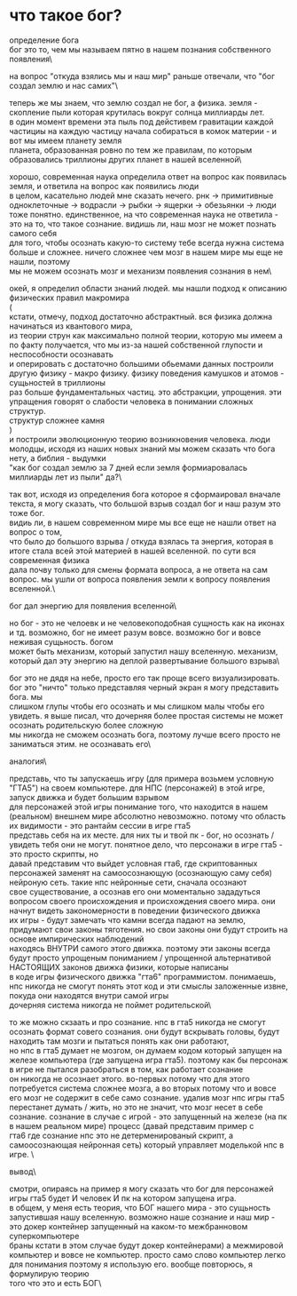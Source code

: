 # что такое бог?
определение бога\
бог это то, чем мы называем пятно в нашем познания собственного появления\

на вопрос "откуда взялись мы и наш мир" раньше отвечали, что "бог создал землю и нас самих"\

теперь же мы знаем, что землю создал не бог, а физика. земля - скопление пыли которая крутилась вокруг солнца миллиарды лет.\
в один момент времени эта пыль под дейстивем гравитации каждой частициы на каждую частицу начала собираться в комок материи - и вот мы имеем планету земля\
планета, образованная ровно по тем же правилам, по которым образовались триллионы других планет в нашей вселенной\

хорошо, современная наука определила ответ на вопрос как появилась земля, и ответила на вопрос как появились люди\
в целом, касательно людей мне сказать нечего. рнк -> примитивные одноклеточные -> водрасли -> рыбки -> ящерки -> обезьянки -> люди\
тоже понятно. единственное, на что современная наука не ответила - это на то, что такое сознание. видишь ли, наш мозг не может познать самого себя\
для того, чтобы осознать какую-то систему тебе всегда нужна система больше и сложнее. ничего сложнее чем мозг в нашем мире мы еще не нашли, поэтому\
мы не можем осознать мозг и механизм появления сознания в нем\

окей, я определил области знаний людей. мы нашли подход к описанию физических правил макромира\
(\
кстати, отмечу, подход достаточно абстрактный. вся физика должна начинаться из квантового мира,\
из теории струн как максимально полной теории, которую мы имеем а по факту получается, что мы из-за нашей собственной глупости и неспособности осознавать\
и оперировать с достаточно большими обьемами данных построили другую физику - макро физику. физику поведения камушков и атомов - сущьностей в триллионы\
раз больше фундаментальных частиц. это абстракции, упрощения. эти упращения говорят о слабости человека в понимании сложных структур.\
структур сложнее камня\
)\
и построили эволюционную теорию возникновения человека. люди молодцы, исходя из наших новых знаний мы можем сказать что бога нету, а библия - выдумки\
"как бог создал землю за 7 дней если земля формиаровалась миллиарды лет из пыли" да?\

так вот, исходя из определения бога которое я сформаировал вначале текста, я могу сказать, что большой взрыв создал бог и наш разум это тоже бог.\
видиь ли, в нашем современном мире мы все еще не нашли ответ на вопрос о том,\
что было до большого взрыва / откуда взялась та энергия, которая в итоге стала всей этой материей в нашей вселенной. по сути вся современная физика \
дала почву только для смены формата вопроса, а не ответа на сам вопрос. мы ушли от вопроса появления земли к вопросу появления вселенной.\

бог дал энергию для появления вселенной\

но бог - это не челоевк и не человекоподобная сущность как на иконах и тд. возможно, бог не имеет разум вовсе. возможно бог и вовсе неживая сущьность. богом\
может быть механизм, который запустил нашу вселенную. механизм, который дал эту энергию на деплой развертывание большого взрыва\

бог это не дядя на небе, просто его так проще всего визуализировать. бог это "ничто" только представляя черный экран я могу представить бога. мы\
слишком глупы чтобы его осознать и мы слишком малы чтобы его увидеть. я выше писал, что дочерняя более простая системы не может осознать родительскую более сложную\
мы никогда не сможем осознать бога, поэтому лучше всего просто не заниматься этим. не осознавать его\

аналогия\

представь, что ты запускаешь игру (для примера возьмем условную "ГТА5") на своем компьютере. для НПС (персонажей) в этой игре, запуск движка и будет большим взрывом\
для персонажей этой игры понимание того, что находится в нашем (реальном) внешнем мире абсолютно невозможно. потому что область их видимости - это рантайм сессии в игре гта5\
представь себя на их месте. для них ты и твой пк - бог, но осознать / увидеть тебя они не могут. понятное дело, что персонажи в игре гта5 - это просто скрипты, но\
давай представим что выйдет условная гта6, где скриптованных персонажей заменят на самоосознающую (осознающую саму себя) нейроную сеть. такие нпс нейронные сети, сначала осознают\
свое существование, а осознав его они моментально зададуться вопросом своего происхождения и происхождения своего мира. они начнут видеть закономерности в поведении физического движка\
их игры - будут замечать что камни всегда падают на землю, придумают свои законы тяготения. но свои законы они будут строить на основе импирических наблюдений\
находясь ВНУТРИ самого этого движка. поэтому эти законы всегда будут просто упрощеным пониманием / упрощенной альтернативой НАСТОЯЩИХ законов движка физики, которые написаны \
в коде игры физического движка "гта6" программистом. понимаешь, нпс никогда не смогут понять этот код и эти смыслы заложенные извне, покуда они находятся внутри самой игры\
дочерняя система никогда не поймет родительской\

то же можно скзаать и про сознание. нпс в гта5 никогда не смогут осознать формат совего сознания. они будут вскрывать головы, будут находить там мозги и пытаться понять как они работают,\
но нпс в гта5 думает не мозгом, он думаем кодом который запущен на железе компьютера (где запущена игра гта5). поэтому как бы персонаж в игре не пытался разобраться в том, как работает сознание\
он никогда не осознает этого. во-первых потому что для этого потребуется система сложнее мозга, а во вторых потому что и вовсе его мозг не содержит в себе само сознание. удалив мозг нпс игры гта5\
перестанет думать / жить, но это не значит, что мозг несет в себе сознание. сознание в случае с игрой - это запущенный на железе (на пк в нашем реальном мире) процесс (давай представим пример с \
гта6 где сознание нпс это не детерменированый скрипт, а самоосознающая нейронная сеть) который управляет моделькой нпс в игре. \

вывод\

смотри, опираясь на пример я могу сказать что бог для персонажей игры гта5 будет И человек И пк на котором запущена игра.\
в общем, у меня есть теория, что БОГ нашего мира - это сущьность запустившая нашу вселенную. возможно наше сознание и наш мир - это докер контейнер запущенный на каком-то межбранновом суперкомпьютере\
браны кстати в этом случае будут докер контейнерами) а межмировой компьютер и вовсе не компьютер. просто само слово компьютер легко для понимания поэтому я использую его. вообще повторюсь, я формулирую теорию\
того что это и есть БОГ\
 





